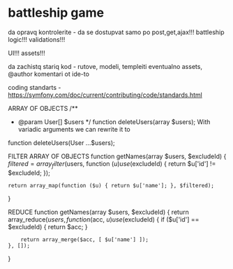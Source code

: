 # battleship game

da opravq kontrolerite - da se dostupvat samo po post,get,ajax!!!
battleship logic!!!
validations!!!

UI!!!
assets!!!

da zachistq stariq kod - rutove, modeli, templeiti eventualno assets, @author komentari ot ide-to

coding standarts - https://symfony.com/doc/current/contributing/code/standards.html

ARRAY OF OBJECTS
/**
 * @param User[] $users
 */
function deleteUsers(array $users);
With variadic arguments we can rewrite it to

function deleteUsers(User ...$users);

FILTER ARRAY OF OBJECTS
function getNames(array $users, $excludeId)
{
    $filtered = array_filter($users, function ($u) use ($excludeId) {
        return $u['id'] != $excludeId;
    });

    return array_map(function ($u) { return $u['name']; }, $filtered);
}

REDUCE
function getNames(array $users, $excludeId)
{
    return array_reduce($users, function ($acc, $u) use ($excludeId) {
        if ($u['id'] == $excludeId) {
            return $acc;
        }

        return array_merge($acc, [ $u['name'] ]);
    }, []);
}